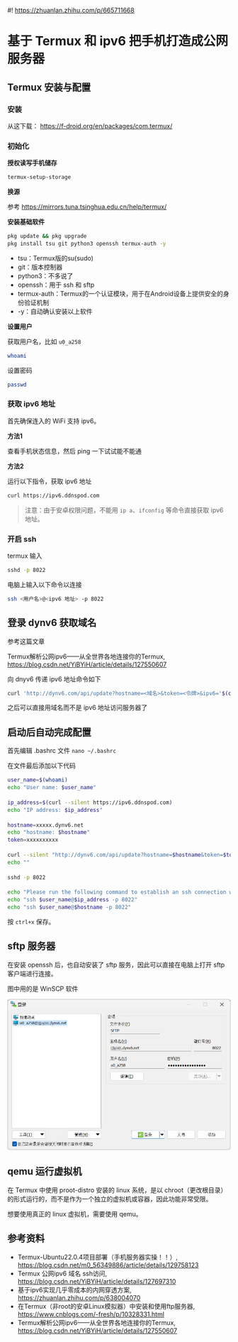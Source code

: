 #! https://zhuanlan.zhihu.com/p/665711668
# 基于 Termux 和 ipv6 把手机打造成公网服务器

## Termux 安装与配置

### 安装

从这下载： https://f-droid.org/en/packages/com.termux/

### 初始化

**授权读写手机储存**

```bash
termux-setup-storage
```

**换源**

参考 https://mirrors.tuna.tsinghua.edu.cn/help/termux/

**安装基础软件**

```bash
pkg update && pkg upgrade
pkg install tsu git python3 openssh termux-auth -y
```

- tsu：Termux版的su(sudo)
- git：版本控制器
- python3：不多说了
- openssh：用于 ssh 和 sftp
- termux-auth：Termux的一个认证模块，用于在Android设备上提供安全的身份验证机制
- -y：自动确认安装以上软件

**设置用户**

获取用户名，比如 `u0_a258`

```bash
whoami
```

设置密码

```bash
passwd
```

### 获取 ipv6 地址

首先确保连入的 WiFi 支持 ipv6。

**方法1**

查看手机状态信息，然后 ping 一下试试能不能通

**方法2**

运行以下指令，获取 ipv6 地址

```bash
curl https://ipv6.ddnspod.com
```

> 注意：由于安卓权限问题，不能用 `ip a`、`ifconfig` 等命令直接获取 ipv6 地址。

### 开启 ssh

termux 输入

```bash
sshd -p 8022
```

电脑上输入以下命令以连接

```bash
ssh <用户名>@<ipv6 地址> -p 8022
```

## 登录 dynv6 获取域名

参考这篇文章

Termux解析公网ipv6——从全世界各地连接你的Termux, https://blog.csdn.net/YiBYiH/article/details/127550607

向 dnyv6 传递 ipv6 地址命令如下

```bash
curl 'http://dynv6.com/api/update?hostname=<域名>&token=<令牌>&ipv6='$(curl --silent https://ipv6.ddnspod.com)
```

之后可以直接用域名而不是 ipv6 地址访问服务器了

## 启动后自动完成配置

首先编辑 .bashrc 文件 `nano ~/.bashrc`

在文件最后添加以下代码

```bash
user_name=$(whoami)
echo "User name: $user_name"

ip_address=$(curl --silent https://ipv6.ddnspod.com)
echo "IP address: $ip_address"

hostname=xxxxx.dynv6.net
echo "hostname: $hostname"
token=xxxxxxxxxx

curl --silent "http://dynv6.com/api/update?hostname=$hostname&token=$token&ipv6=$ip_address"
echo ""

sshd -p 8022

echo "Please run the following command to establish an ssh connection with Termux:"
echo "ssh $user_name@$ip_address -p 8022"
echo "ssh $user_name@$hostname -p 8022"
```

按 `ctrl+x` 保存。

## sftp 服务器

在安装 openssh 后，也自动安装了 sftp 服务，因此可以直接在电脑上打开 sftp 客户端进行连接。

图中用的是 WinSCP 软件

![](PasteImage/2023-11-08-14-34-52.png)


## qemu 运行虚拟机

在 Termux 中使用 proot-distro 安装的 linux 系统，是以 chroot（更改根目录）的形式运行的，而不是作为一个独立的虚拟机或容器，因此功能非常受限。

想要使用真正的 linux 虚拟机，需要使用 qemu。

## 参考资料

- Termux-Ubuntu22.0.4项目部署（手机服务器实操！！）, https://blog.csdn.net/m0_56349886/article/details/129758123
- Termux 公网ipv6 域名 ssh访问, https://blog.csdn.net/YiBYiH/article/details/127697310
- 基于ipv6实现几乎零成本的内网穿透方案, https://zhuanlan.zhihu.com/p/638004070
- 在Termux（非root的安卓Linux模拟器）中安装和使用ftp服务器, https://www.cnblogs.com/-fresh/p/10328331.html
- Termux解析公网ipv6——从全世界各地连接你的Termux, https://blog.csdn.net/YiBYiH/article/details/127550607